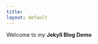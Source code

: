 ```yaml
---
title:
layout: default
---
```


<!-- TODO: Replace all the content below with you own -->

Welcome to my **Jekyll Blog Demo**
